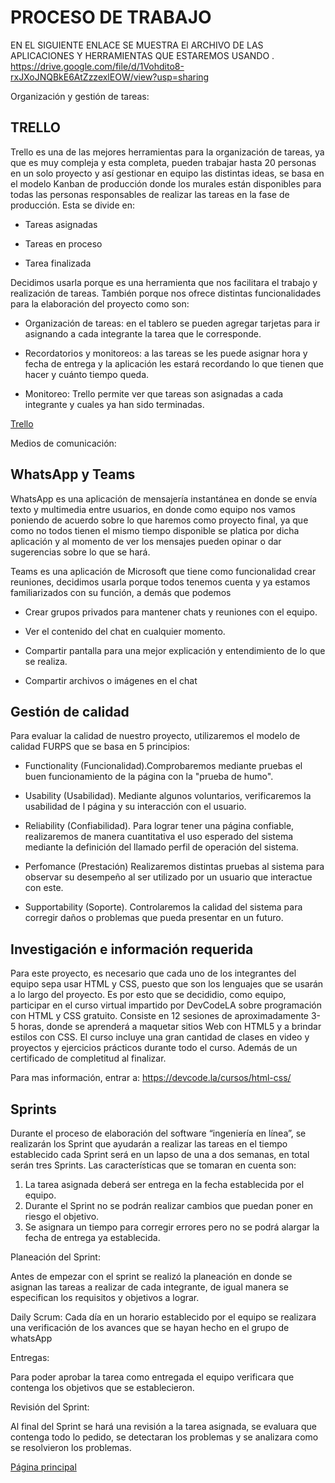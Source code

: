 # PROCESO DE TRABAJO

EN EL SIGUIENTE ENLACE  SE MUESTRA El ARCHIVO DE LAS APLICACIONES Y HERRAMIENTAS QUE ESTAREMOS USANDO . 
https://drive.google.com/file/d/1Vohdito8-rxJXoJNQBkE6AtZzzexlEOW/view?usp=sharing

Organización y gestión de tareas:

## **TRELLO**  

Trello es una de las mejores herramientas para la organización de tareas, ya que es
muy compleja y esta completa, pueden trabajar hasta 20 personas en un solo
proyecto y así gestionar en equipo las distintas ideas, se basa en el modelo Kanban
de producción donde los murales están disponibles para todas las personas
responsables de realizar las tareas en la fase de producción. Esta se divide en:

- Tareas asignadas 

- Tareas en proceso 

- Tarea finalizada

Decidimos usarla porque es una herramienta que nos facilitara el trabajo y
realización de tareas. También porque nos ofrece distintas funcionalidades para la
elaboración del proyecto como son:

- Organización de tareas: en el tablero se pueden agregar tarjetas para ir
asignando a cada integrante la tarea que le corresponde.

- Recordatorios y monitoreos: a las tareas se les puede asignar hora y fecha de
entrega y la aplicación les estará recordando lo que tienen que hacer y cuánto
tiempo queda.

- Monitoreo: Trello permite ver que tareas son asignadas a cada integrante y
cuales ya han sido terminadas.

[Trello](https://trello.com/b/dXWBUDHJ/ingenier%C3%ADa-en-l%C3%ADnea)

Medios de comunicación:

## **WhatsApp y Teams**

WhatsApp es una aplicación de mensajería instantánea en donde se envía texto y
multimedia entre usuarios, en donde como equipo nos vamos poniendo de acuerdo
sobre lo que haremos como proyecto final, ya que como no todos tienen el mismo
tiempo disponible se platica por dicha aplicación y al momento de ver los mensajes
pueden opinar o dar sugerencias sobre lo que se hará.

Teams es una aplicación de Microsoft que tiene como funcionalidad crear reuniones,
decidimos usarla porque todos tenemos cuenta y ya estamos familiarizados con su
función, a demás que podemos

- Crear grupos privados para mantener chats y reuniones con el equipo.

- Ver el contenido del chat en cualquier momento.

- Compartir pantalla para una mejor explicación y entendimiento de lo que se
realiza.

- Compartir archivos o imágenes en el chat
 
## Gestión de calidad

Para evaluar la calidad de nuestro proyecto, utilizaremos el modelo de calidad FURPS que se basa en 5 principios:

- Functionality (Funcionalidad).Comprobaremos mediante pruebas el buen funcionamiento de la página con la "prueba de humo".
 
- Usability (Usabilidad). Mediante algunos voluntarios, verificaremos la usabilidad de l página y su interacción con el usuario.

- Reliability (Confiabilidad). Para lograr tener una página confiable, realizaremos de manera cuantitativa el uso esperado del sistema mediante la definición del llamado perfil de operación del sistema.

- Perfomance (Prestación) Realizaremos distintas pruebas al sistema para observar su desempeño al ser utilizado por un usuario que interactue con este.

- Supportability (Soporte). Controlaremos la calidad del sistema para corregir daños o problemas que pueda presentar en un futuro.

## **Investigación e información requerida**

Para este proyecto, es necesario que cada uno de los integrantes del equipo sepa usar HTML y CSS, puesto que son los lenguajes que se usarán a lo largo del proyecto. Es por esto que se decididio, como equipo, participar en el curso virtual impartido por DevCodeLA sobre programación con HTML y CSS gratuito. Consiste en 12 sesiones de aproximadamente 3-5 horas, donde se aprenderá a maquetar sitios Web con HTML5 y a brindar estilos con CSS. El curso incluye una gran cantidad de clases en video y proyectos y ejercicios prácticos durante todo el curso. Además de un certificado de completitud al finalizar. 

Para mas información, entrar a: https://devcode.la/cursos/html-css/
 
 
## **Sprints** 

Durante el proceso de elaboración del software “ingeniería en línea”, se realizarán los Sprint que ayudarán a realizar las tareas en el tiempo establecido cada Sprint será en un lapso de una a dos semanas, en total serán tres Sprints. Las características que se tomaran en cuenta son: 
1.	La tarea asignada deberá ser entrega en la fecha establecida por el equipo.
2.	Durante el Sprint no se podrán realizar cambios que puedan poner en riesgo el objetivo.
3.	Se asignara un tiempo para corregir errores pero no se podrá alargar la fecha de entrega ya establecida. 

Planeación del Sprint:

Antes de empezar con el sprint se realizó la planeación en donde se asignan las tareas a realizar de cada integrante, de igual manera se especifican los requisitos y objetivos a lograr.

Daily Scrum: 
Cada día en un horario establecido por el equipo se realizara una verificación de los avances que se hayan hecho en el grupo de whatsApp

Entregas: 

Para poder aprobar la tarea como entregada el equipo verificara que contenga los objetivos que se establecieron.

Revisión del Sprint: 

Al final del Sprint se hará una revisión a la tarea asignada, se evaluara que contenga todo lo pedido, se detectaran los problemas y se analizara como se resolvieron los problemas.  


[Página principal](https://github.com/Equipo-13FIS/Ingenieria-en-linea)
